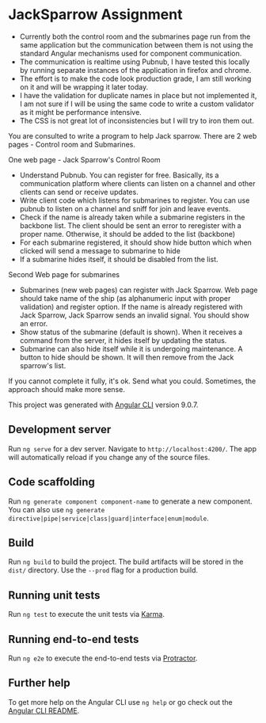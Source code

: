 # JackSparrow Assignment

- Currently both the control room and the submarines page run from the same application but the communication between them is not using the standard Angular mechanisms used for component communication.
- The communication is realtime using Pubnub, I have tested this locally by running separate instances of the application in firefox and chrome.
- The effort is to make the code look production grade, I am still working on it and will be wrapping it later today.
- I have the validation for duplicate names in place but not implemented it, I am not sure if I will be using the same code to write a custom validator as it might be performance intensive.
- The CSS is not great lot of inconsistencies but I will try to iron them out.

You are consulted to write a program to help Jack sparrow. There are 2 web pages - Control room and Submarines.

One web page - Jack Sparrow's Control Room
- Understand Pubnub. You can register for free. Basically, its a communication platform where clients can listen on a channel and other clients can send or receive updates.
- Write client code which listens for submarines to register. You can use pubnub to listen on a channel and sniff for join and leave events.
- Check if the name is already taken while a submarine registers in the backbone list. The client should be sent an error to reregister with a proper name. Otherwise, it should be added to the list (backbone)
- For each submarine registered, it should show hide button which when clicked will send a message to submarine to hide
- If a submarine hides itself, it should be disabled from the list.

Second Web page for submarines
- Submarines (new web pages) can register with Jack Sparrow. Web page should take name of the ship (as alphanumeric input with proper validation) and register option. If the name is already registered with Jack Sparrow, Jack Sparrow sends an invalid signal. You should show an error.
- Show status of the submarine (default is shown). When it receives a command from the server, it hides itself by updating the status.
- Submarine can also hide itself while it is undergoing maintenance. A button to hide should be shown. It will then remove from the Jack sparrow's list.

If you cannot complete it fully, it's ok. Send what you could. Sometimes, the approach should make more sense.

This project was generated with [Angular CLI](https://github.com/angular/angular-cli) version 9.0.7.

## Development server

Run `ng serve` for a dev server. Navigate to `http://localhost:4200/`. The app will automatically reload if you change any of the source files.

## Code scaffolding

Run `ng generate component component-name` to generate a new component. You can also use `ng generate directive|pipe|service|class|guard|interface|enum|module`.

## Build

Run `ng build` to build the project. The build artifacts will be stored in the `dist/` directory. Use the `--prod` flag for a production build.

## Running unit tests

Run `ng test` to execute the unit tests via [Karma](https://karma-runner.github.io).

## Running end-to-end tests

Run `ng e2e` to execute the end-to-end tests via [Protractor](http://www.protractortest.org/).

## Further help

To get more help on the Angular CLI use `ng help` or go check out the [Angular CLI README](https://github.com/angular/angular-cli/blob/master/README.md).

